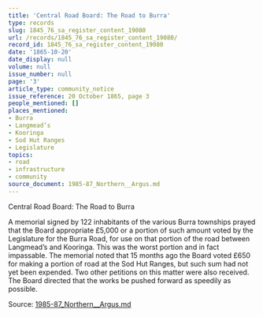 ```yaml
---
title: 'Central Road Board: The Road to Burra'
type: records
slug: 1845_76_sa_register_content_19080
url: /records/1845_76_sa_register_content_19080/
record_id: 1845_76_sa_register_content_19080
date: '1865-10-20'
date_display: null
volume: null
issue_number: null
page: '3'
article_type: community_notice
issue_reference: 20 October 1865, page 3
people_mentioned: []
places_mentioned:
- Burra
- Langmead’s
- Kooringa
- Sod Hut Ranges
- Legislature
topics:
- road
- infrastructure
- community
source_document: 1985-87_Northern__Argus.md
---
```


Central Road Board: The Road to Burra

A memorial signed by 122 inhabitants of the various Burra townships prayed that the Board appropriate £5,000 or a portion of such amount voted by the Legislature for the Burra Road, for use on that portion of the road between Langmead’s and Kooringa.  This was the worst portion and in fact impassable.  The memorial noted that 15 months ago the Board voted £650 for making a portion of road at the Sod Hut Ranges, but such sum had not yet been expended.  Two other petitions on this matter were also received.  The Board directed that the works be pushed forward as speedily as possible.

Source: [1985-87_Northern__Argus.md](/downloads/markdown/1985-87_Northern__Argus.md)
